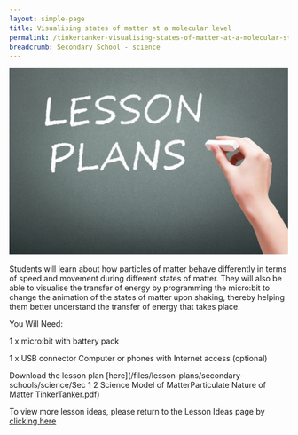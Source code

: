 ```yaml
---
layout: simple-page
title: Visualising states of matter at a molecular level
permalink: /tinkertanker-visualising-states-of-matter-at-a-molecular-state/
breadcrumb: Secondary School - science
---
```


![anything](/images/in-schools/digital-maker/lesson-plans/generic-lesson-plan.jpg)

Students will learn about how particles of matter behave differently in terms of speed and movement during different states of matter. They will also be able to visualise the transfer of energy by programming the micro:bit to change the animation of the states of matter upon shaking, thereby helping them better understand the transfer of energy that takes place.

You Will Need:

1 x micro:bit with battery pack

1 x USB connector Computer or phones with Internet access (optional)

Download the lesson plan [here](/files/lesson-plans/secondary-schools/science/Sec 1  2 Science  Model of MatterParticulate Nature of Matter TinkerTanker.pdf)

To view more lesson ideas, please return to the Lesson Ideas page by [clicking here](/in-schools/digital-maker/lesson-ideas-secondary/)
